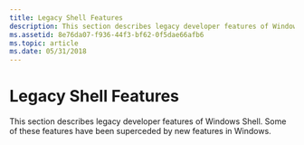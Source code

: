 ```yaml
---
title: Legacy Shell Features
description: This section describes legacy developer features of Windows Shell. Some of these features have been superceded by new features in Windows.
ms.assetid: 8e76da07-f936-44f3-bf62-0f5dae66afb6
ms.topic: article
ms.date: 05/31/2018
---
```


# Legacy Shell Features

This section describes legacy developer features of Windows Shell. Some of these features have been superceded by new features in Windows.

 

 




